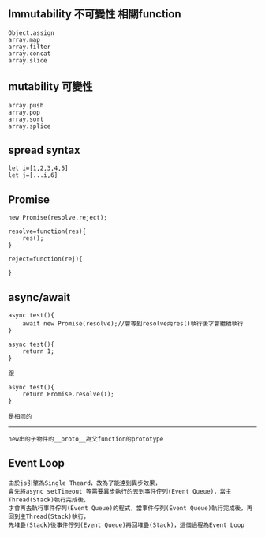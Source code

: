 Immutability 不可變性 相關function
---
```
Object.assign
array.map
array.filter 
array.concat
array.slice
```

mutability 可變性
---
```
array.push 
array.pop 
array.sort
array.splice
```


spread syntax
---
```
let i=[1,2,3,4,5]
let j=[...i,6]

```


Promise
---
```
new Promise(resolve,reject);

resolve=function(res){
    res();
}

reject=function(rej){

}
```


async/await
---
```
async test(){
    await new Promise(resolve);//會等到resolve內res()執行後才會繼續執行
}
```

```
async test(){
    return 1;
}

跟

async test(){
    return Promise.resolve(1);
}

是相同的
```

---
```
new出的子物件的__proto__為父function的prototype
```


Event Loop
---
```
由於js引擎為Single Theard，故為了能達到異步效果，
會先將async setTimeout 等需要異步執行的丟到事件佇列(Event Queue)，當主Thread(Stack)執行完成後，
才會再去執行事件佇列(Event Queue)的程式，當事件佇列(Event Queue)執行完成後，再回到主Thread(Stack)執行，
先堆疊(Stack)後事件佇列(Event Queue)再回堆疊(Stack)，這個過程為Event Loop
```